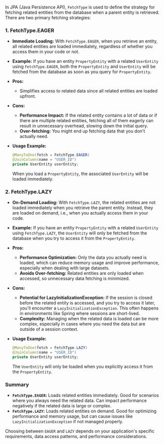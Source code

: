 In JPA (Java Persistence API), `FetchType` is used to define the strategy for fetching related entities from the database when a parent entity is retrieved. There are two primary fetching strategies:

### 1. **FetchType.EAGER**
   - **Immediate Loading:** With `FetchType.EAGER`, when you retrieve an entity, all related entities are loaded immediately, regardless of whether you access them in your code or not.
   - **Example:** If you have an entity `PropertyEntity` with a related `UserEntity` using `FetchType.EAGER`, both the `PropertyEntity` and `UserEntity` will be fetched from the database as soon as you query for `PropertyEntity`.
   - **Pros:**
     - Simplifies access to related data since all related entities are loaded upfront.
   - **Cons:**
     - **Performance Impact:** If the related entity contains a lot of data or if there are multiple related entities, fetching all of them eagerly can result in unnecessary overhead, slowing down the initial query.
     - **Over-fetching:** You might end up fetching data that you don't actually need.

   - **Usage Example:**

     ```java
     @ManyToOne(fetch = FetchType.EAGER)
     @JoinColumn(name = "USER_ID")
     private UserEntity userEntity;
     ```

     When you load a `PropertyEntity`, the associated `UserEntity` will be loaded immediately.

### 2. **FetchType.LAZY**
   - **On-Demand Loading:** With `FetchType.LAZY`, the related entities are not loaded immediately when you retrieve the parent entity. Instead, they are loaded on demand, i.e., when you actually access them in your code.
   - **Example:** If you have an entity `PropertyEntity` with a related `UserEntity` using `FetchType.LAZY`, the `UserEntity` will only be fetched from the database when you try to access it from the `PropertyEntity`.
   - **Pros:**
     - **Performance Optimization:** Only the data you actually need is loaded, which can reduce memory usage and improve performance, especially when dealing with large datasets.
     - **Avoids Over-fetching:** Related entities are only loaded when accessed, so unnecessary data fetching is minimized.
   - **Cons:**
     - **Potential for LazyInitializationException:** If the session is closed before the related entity is accessed, and you try to access it later, you'll encounter a `LazyInitializationException`. This often happens in environments like Spring where sessions are short-lived.
     - **Complexity:** Managing when the related data is loaded can be more complex, especially in cases where you need the data but are outside of a session context.

   - **Usage Example:**

     ```java
     @ManyToOne(fetch = FetchType.LAZY)
     @JoinColumn(name = "USER_ID")
     private UserEntity userEntity;
     ```

     The `UserEntity` will only be loaded when you explicitly access it from the `PropertyEntity`.

### Summary
- **`FetchType.EAGER`:** Loads related entities immediately. Good for scenarios where you always need the related data. Can impact performance negatively if the related data is large or complex.
- **`FetchType.LAZY`:** Loads related entities on demand. Good for optimizing performance and memory usage, but can cause issues like `LazyInitializationException` if not managed properly.

Choosing between `EAGER` and `LAZY` depends on your application's specific requirements, data access patterns, and performance considerations.
